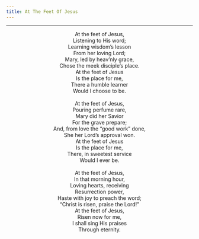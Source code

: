 ```yaml
---
title: At The Feet Of Jesus
---
```


---
<center>
At the feet of Jesus,<br/>
Listening to His word;<br/>
Learning wisdom’s lesson<br/>
From her loving Lord;<br/>
Mary, led by heav’nly grace,<br/>
Chose the meek disciple’s place.<br/>
At the feet of Jesus<br/>
Is the place for me,<br/>
There a humble learner<br/>
Would I choose to be.<br/>
<br/>
At the feet of Jesus,<br/>
Pouring perfume rare,<br/>
Mary did her Savior<br/>
For the grave prepare;<br/>
And, from love the “good work” done,<br/>
She her Lord’s approval won.<br/>
At the feet of Jesus<br/>
Is the place for me,<br/>
There, in sweetest service<br/>
Would I ever be.<br/>
<br/>
At the feet of Jesus,<br/>
In that morning hour,<br/>
Loving hearts, receiving<br/>
Resurrection power,<br/>
Haste with joy to preach the word;<br/>
“Christ is risen, praise the Lord!”<br/>
At the feet of Jesus,<br/>
Risen now for me,<br/>
I shall sing His praises<br/>
Through eternity.
</center>